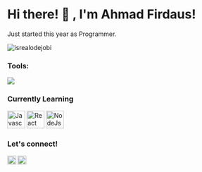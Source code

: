 # <summary><strong>Hi there! :wave: , I'm Ahmad Firdaus!</strong></summary>

Just started this year as Programmer.

<p align="left"> <img src="https://komarev.com/ghpvc/?username=goonesmile&label=Profile%20views&color=0e75b6&style=flat" alt="isrealodejobi" />
</p>

### <summary><strong>Tools:</strong></summary>

<p>
    <img src="https://img.shields.io/badge/Text%20Editor-Visual%20Studio%20Code-blue?&logo=visual%20studio%20code&logoColor=blue" />
</p>

### <summary><strong>Currently Learning</strong></summary>

<a>
    <img src="https://simpleicons.vercel.app/javascript/F7DF1E" alt="Javascript img" width="40px" />
    <img src="https://simpleicons.vercel.app/react/61DAFB" alt="React img" width="40px" />
    <img src="https://simpleicons.vercel.app/nodedotjs/339933" alt="NodeJs img" width="40px" />
</a>

### <summary><strong>Let's connect!</strong></summary>

<a href="https://twitter.com/the_Dark_Fall">
  <img align="left" alt="Firdaus's Twitter" width="20px" src="https://simpleicons.now.sh/twitter/495f7e" />
</a>
<a href="https://facebook.com/firdaus.ahmad.58910049/">
  <img align="left" alt="Firdaus's Facebook" width="20px" src="https://simpleicons.vercel.app/facebook/0866FF" />
</a>
